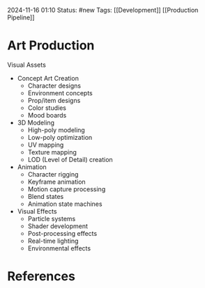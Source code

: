 2024-11-16 01:10
Status: #new
Tags: [[Development]] [[Production Pipeline]]

# Art Production

Visual Assets

- Concept Art Creation
    - Character designs
    - Environment concepts
    - Prop/item designs
    - Color studies
    - Mood boards
- 3D Modeling
    - High-poly modeling
    - Low-poly optimization
    - UV mapping
    - Texture mapping
    - LOD (Level of Detail) creation
- Animation
    - Character rigging
    - Keyframe animation
    - Motion capture processing
    - Blend states
    - Animation state machines
- Visual Effects
    - Particle systems
    - Shader development
    - Post-processing effects
    - Real-time lighting
    - Environmental effects
# References

